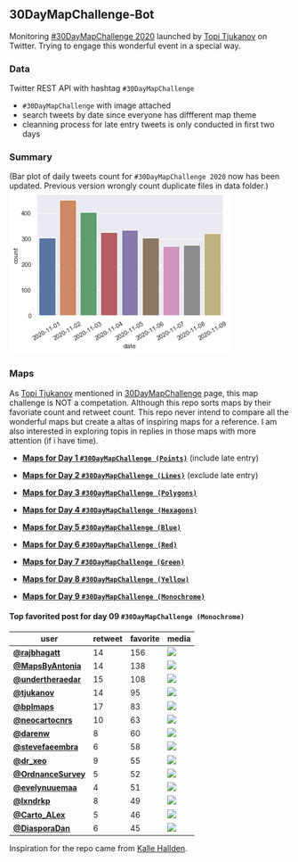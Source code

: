 ## 30DayMapChallenge-Bot
Monitoring [#30DayMapChallenge 2020](https://github.com/tjukanovt/30DayMapChallenge) launched by [Topi Tjukanov](https://twitter.com/tjukanov) on Twitter. Trying to engage this wonderful event in a special way. 

### Data
Twitter REST API with hashtag `#30DayMapChallenge`

-  `#30DayMapChallenge` with image attached
- search tweets by date since everyone has diffferent map theme
- cleanning process for late entry tweets is only conducted in first two days

### Summary
(Bar plot of daily tweets count for `#30DayMapChallenge 2020` now has been updated. Previous version wrongly count duplicate files in data folder.)
![images](./graphs/maps_count.png)

### Maps

As [Topi Tjukanov](https://twitter.com/tjukanov) mentioned in [30DayMapChallenge](https://github.com/tjukanovt/30DayMapChallenge) page, this map challenge is NOT a competation. Although this repo sorts maps by their favoriate count and retweet count. This repo never intend to compare all the wonderful maps but create a altas of inspiring maps for a reference. I am also interested in exploring topis in replies in those maps with more attention (if i have time).

- **[Maps for Day 1 `#30DayMapChallenge (Points)`](day1.md)** (include late entry)

- **[Maps for Day 2 `#30DayMapChallenge (Lines)`](day2.md)** (exclude late entry)

- **[Maps for Day 3 `#30DayMapChallenge (Polygons)`](day3.md)**

- **[Maps for Day 4 `#30DayMapChallenge (Hexagons)`](day4.md)**

- **[Maps for Day 5 `#30DayMapChallenge (Blue)`](day05_Blue.md)**

- **[Maps for Day 6 `#30DayMapChallenge (Red)`](day06_Red.md)**

- **[Maps for Day 7 `#30DayMapChallenge (Green)`](day07_Green.md)**

- **[Maps for Day 8 `#30DayMapChallenge (Yellow)`](day08_Yellow.md)**

- **[Maps for Day 9 `#30DayMapChallenge (Monochrome)`](day09_Monochrome.md)**

#### Top favorited post for day 09 `#30DayMapChallenge (Monochrome)`
| user                                           |   retweet |   favorite | media                                               |
|------------------------------------------------|-----------|------------|-----------------------------------------------------|
| **[@rajbhagatt](https://t.co/o7RzU2X45o)**     |        14 |        156 | ![](http://pbs.twimg.com/media/EmZNF7TVkAgxCIz.jpg) |
| **[@MapsByAntonia](https://t.co/hCzsk5bY2d)**  |        14 |        138 | ![](http://pbs.twimg.com/media/EmXz5o4XcAAoytp.jpg) |
| **[@undertheraedar](https://t.co/pmqfaNVGFZ)** |        15 |        108 | ![](http://pbs.twimg.com/media/EmXvQQjW8AUEKws.png) |
| **[@tjukanov](https://t.co/zPZXMztkfD)**       |        14 |         95 | ![](http://pbs.twimg.com/media/EmXX9JZXYAAsvsu.jpg) |
| **[@bplmaps](https://t.co/BojrBdVGaV)**        |        17 |         83 | ![](http://pbs.twimg.com/media/EmZOMiNXUAIxdA4.jpg) |
| **[@neocartocnrs](https://t.co/9Xmc30xER0)**   |        10 |         63 | ![](http://pbs.twimg.com/media/EmXSF-HWMAUepZj.jpg) |
| **[@darenw](https://t.co/3fzMBzEupj)**         |         8 |         60 | ![](http://pbs.twimg.com/media/EmZFF_oW8AAueoI.jpg) |
| **[@stevefaeembra](https://t.co/5sASWIoLTp)**  |         6 |         58 | ![](http://pbs.twimg.com/media/EmYUtyXXYAEv8QU.jpg) |
| **[@dr_xeo](https://t.co/jUIzcFkwO3)**         |         9 |         55 | ![](http://pbs.twimg.com/media/EmY87WXXMAEvAKn.png) |
| **[@OrdnanceSurvey](https://t.co/NdKHGs5EFl)** |         5 |         52 | ![](http://pbs.twimg.com/media/EmX2AnsWEAU8TPw.jpg) |
| **[@evelynuuemaa](https://t.co/kmBxsvIN2t)**   |         4 |         51 | ![](http://pbs.twimg.com/media/EmYBURMXIAAspG_.jpg) |
| **[@lxndrkp](https://t.co/ZkQlJOYUnz)**        |         8 |         49 | ![](http://pbs.twimg.com/media/EmXseBhXEAI6JfE.png) |
| **[@Carto_ALex](https://t.co/mNYlmN47NC)**     |         5 |         46 | ![](http://pbs.twimg.com/media/EmawV-MXEAArf2q.png) |
| **[@DiasporaDan](https://t.co/6KCUfsA8xP)**    |         6 |         45 | ![](http://pbs.twimg.com/media/EmYHOkEXcAAhXIw.jpg) |
 


Inspiration for the repo came from [Kalle Hallden](https://www.youtube.com/channel/UCWr0mx597DnSGLFk1WfvSkQ).